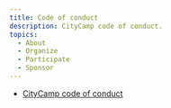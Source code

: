 ```yaml
---
title: Code of conduct
description: CityCamp code of conduct.
topics:
  - About
  - Organize
  - Participate
  - Sponsor
---
```


- [CityCamp code of conduct](https://github.com/CityCamp/citycamp.github.io/blob/master/CODE_OF_CONDUCT.md)